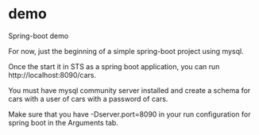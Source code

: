 # demo
Spring-boot demo

For now, just the beginning of a simple spring-boot project using mysql.

Once the start it in STS as a spring boot application, you can run http://localhost:8090/cars.

You must have mysql community server installed and create a schema for cars with a user of cars with a password of cars.

Make sure that you have -Dserver.port=8090 in your run configuration for spring boot in the Arguments tab.
